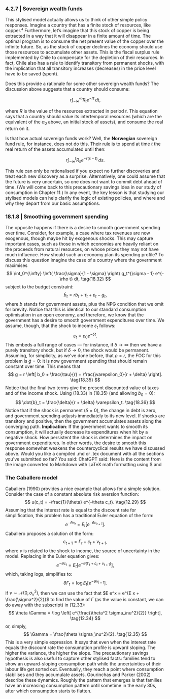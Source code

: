 ### 4.2.7 | Sovereign wealth funds

This stylised model actually allows us to think of other simple policy responses. Imagine a country that has a finite stock of resources, like copper.⁴ Furthermore, let’s imagine that this stock of copper is being extracted in a way that it will disappear in a finite amount of time. The optimal program is to consume the net present value of the copper over the infinite future. So, as the stock of copper declines the economy should use those resources to accumulate other assets. This is the fiscal surplus rule implemented by Chile to compensate for the depletion of their resources. In fact, Chile also has a rule to identify transitory from permanent shocks, with the implication that all transitory increases (decreases) in the price level have to be saved (spent).

Does this provide a rationale for some other sovereign wealth funds? The discussion above suggests that a country should consume:

$$
r \int_{-\infty}^{\infty} R_t e^{-rt} \, dt, \tag{4.31}
$$

where $R$ is the value of the resources extracted in period $t$. This equation says that a country should value its intertemporal resources (which are the equivalent of the $a_0$ above, an initial stock of assets), and consume the real return on it.

Is that how actual sovereign funds work? Well, the **Norwegian** sovereign fund rule, for instance, does not do this. Their rule is to spend at time $t$ the real return of the assets accumulated until then:

$$
r \int_{-\infty}^{t} R_s e^{-r(s - t)} \, ds. \tag{4.32}
$$

This rule can only be rationalised if you expect no further discoveries and treat each new discovery as a surprise. Alternatively, one could assume that the future is very uncertain, so one does not want to commit debt ahead of time. (We will come back to this precautionary savings idea in our study of consumption in Chapter 11.) In any event, the key lesson is that studying our stylised models can help clarify the logic of existing policies, and where and why they depart from our basic assumptions.


### 18.1.8 | Smoothing government spending 

The opposite happens if there is a desire to smooth government spending over time. Consider, for example, a case where tax revenues are now exogenous, though maybe hit by exogenous shocks. This may capture important cases, such as those in which economies are heavily reliant on the proceeds from natural resources, on whose prices they may not have much influence. How should such an economy plan its spending profile? To discuss this question imagine the case of a country where the government maximises 
$$ \int_0^{\infty} \left( \frac{\sigma}{1 - \sigma} \right) g_t^{\sigma - 1} e^{-\rho t} dt, \tag{18.32} $$ subject to the budget constraint: $$ \dot{b}_t = rb_t + \tau_t + \varepsilon_t - g_t, \tag{18.33} $$ where $b$ stands for government assets, plus the NPG condition that we omit for brevity. Notice that this is identical to our standard consumption optimisation in an open economy, and therefore, we know that the government has a desire to smooth government expenditures over time. We assume, though, that the shock to income $\varepsilon_t$ follows: $$ \varepsilon_t = \varepsilon_0 e^{-\delta t}. \tag{18.34} $$ This embeds a full range of cases — for instance, if $\delta \to \infty$ then we have a purely transitory shock, but if $\delta \to 0$, the shock would be permanent. Assuming, for simplicity, as we've done before, that $\rho = r$, the FOC for this problem is $\dot{g} = 0$: it is now government spending that should remain constant over time. This means that $$ g = r \left[ b_0 + \frac{\tau}{r} + \frac{\varepsilon_0}{r + \delta} \right]. \tag{18.35} $$ Notice that the final two terms give the present discounted value of taxes and of the income shock. Using (18.33) in (18.35) (and allowing $b_0 = 0$): $$ \dot{b}_t = \frac{\delta}{r + \delta} \varepsilon_t. \tag{18.36} $$ Notice that if the shock is permanent ($\delta = 0$), the change in debt is zero, and government spending adjusts immediately to its new level. If shocks are transitory and positive, then the government accumulates assets along the converging path. **Implication**: If the government wants to smooth its consumption, it will actually decrease its expenditures when hit by a negative shock. How persistent the shock is determines the impact on government expenditures. In other words, the desire to smooth this response somewhat weakens the countercyclical results we have discussed above. Would you like a compiled .md or .tex document with all the sections you've submitted so far? You said: ChatGPT said: Here is the content from the image converted to Markdown with LaTeX math formatting using $ and 
### The Caballero model 

Caballero (1990) provides a nice example that allows for a simple solution. Consider the case of a constant absolute risk aversion function: $$ u(c_t) = -\frac{1}{\theta} e^{-\theta c_t}. \tag{12.29} $$ Assuming that the interest rate is equal to the discount rate for simplification, this problem has a traditional Euler equation of the form: $$ e^{-\theta c_t} = E_t \left[ e^{-\theta c_{t+1}} \right]. \tag{12.30} $$ Caballero proposes a solution of the form: $$ c_{t+1} = \Gamma_t + c_t + \nu_{t+1}, \tag{12.31} $$ where $\nu$ is related to the shock to income, the source of uncertainty in the model. Replacing in the Euler equation gives: $$ e^{-\theta c_t} = E_t \left[ e^{-\theta (\Gamma_t + c_t + \nu_{t+1})} \right], \tag{12.32} $$ which, taking logs, simplifies to: $$ \theta \Gamma_t = \log E_t \left[ e^{-\theta \nu_{t+1}} \right]. \tag{12.33} $$ If $\nu \sim \mathcal{N}(0, \sigma_\nu^2)$, then we can use the fact that $E e^x = e^{E x + \frac{\sigma^2}{2}}$ to find the value of $\Gamma$ (as the value is constant, we can do away with the subscript) in (12.33): $$ \theta \Gamma = \log \left[ e^{\frac{\theta^2 \sigma_\nu^2}{2}} \right], \tag{12.34} $$ or, simply, $$ \Gamma = \frac{\theta \sigma_\nu^2}{2}. \tag{12.35} $$ This is a very simple expression. It says that even when the interest rate equals the discount rate the consumption profile is upward sloping. The higher the variance, the higher the slope. The precautionary savings hypothesis is also useful to capture other stylised facts: families tend to show an upward-sloping consumption path while the uncertainties of their labour life get sorted out. Eventually, they reach a point where consumption stabilises and they accumulate assets. Gourinchas and Parker (2002) describe these dynamics. Roughly the pattern that emerges is that families have an increasing consumption pattern until sometime in the early 30s, after which consumption starts to flatten.